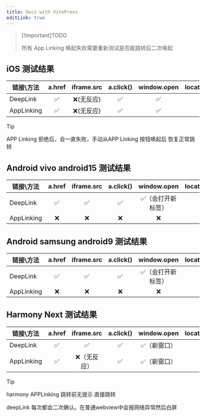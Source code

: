 ```yaml
---
title: Docs with VitePress
editLink: true
---
```

> [!important]TODO
>
> 所有 App Linking 唤起失败需要重新测试是否能跳转后二次唤起


## iOS 测试结果
 链接\方法 | a.href | iframe.src | a.click() | window.open | location.href | location.replace 
 -- | :--: | :--: | :--: | :--: | :--: | :--: 
  DeepLink | ✅ | ❌(无反应) | ✅ | ✅ | ✅  | ✅
 AppLinking | ✅ | ❌(无反应) | ✅ | ✅ | ✅  | ✅

 > [!TIP] 
 > APP Linking 拒绝后，会一直失败，手动从APP Linking 按钮唤起后 恢复正常跳转

## Android vivo android15 测试结果
 链接\方法 | a.href | iframe.src | a.click() | window.open | location.href | location.replace 
 -- | :--: | :--: | :--: | :--: |:--: | :--: 
  DeepLink | ✅ | ✅ | ✅ | ✅（会打开新标签） | ✅  | ✅
 AppLinking | ❌ | ❌ | ❌ | ❌ | ❌  | ❌

 ## Android samsung android9 测试结果
 链接\方法 | a.href | iframe.src | a.click() | window.open | location.href | location.replace 
 -- | :--: | :--: | :--: | :--: | :--: | :--: 
  DeepLink | ✅ | ✅  | ✅ | ✅（会打开新标签） | ✅  | ✅
 AppLinking | ❌ | ❌ | ❌ | ❌ | ❌  | ❌

 ## Harmony Next 测试结果

  链接\方法 | a.href | iframe.src | a.click() | window.open | location.href | location.replace 
 -- | :--: | :--: |:--: | :--: | :--: | :--: 
  DeepLink | ✅ | ✅ |  ✅ | ✅（新窗口） | ✅  | ✅
 AppLinking | ✅ | ❌（无反应） | ✅ | ✅（新窗口） | ✅  | ✅（跳转成功且留在APPLink页面）

 > [!TIP]
 > harmony APPLinking 跳转前无提示 直接跳转
 > 
 > deepLink 每次都会二次确认。在普通webview中会报网络异常然后白屏